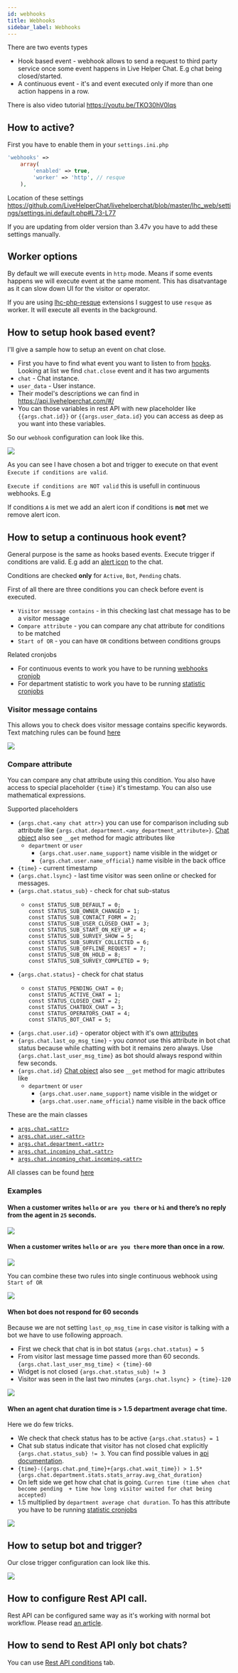 ```yaml
---
id: webhooks
title: Webhooks
sidebar_label: Webhooks
---
```


There are two events types

 * Hook based event - webhook allows to send a request to third party service once some event happens in Live Helper Chat. E.g chat being closed/started.
 * A continuous event - it's and event executed only if more than one action happens in a row.

There is also video tutorial https://youtu.be/TKO30hV0lqs

## How to active?

First you have to enable them in your `settings.ini.php`

```php
'webhooks' =>
    array(
        'enabled' => true,
        'worker' => 'http', // resque
    ),
```

Location of these settings https://github.com/LiveHelperChat/livehelperchat/blob/master/lhc_web/settings/settings.ini.default.php#L73-L77

If you are updating from older version than 3.47v you have to add these settings manually.

## Worker options

By default we will execute events in `http` mode. Means if some events happens we will execute event at the same moment. This has disatvantage as it can slow down UI for the visitor or operator. 

If you are using [lhc-php-resque](https://github.com/LiveHelperChat/lhc-php-resque) extensions I suggest to use `resque` as worker. It will execute all events in the background.

## How to setup hook based event?

I'll give a sample how to setup an event on chat close.

* First you have to find what event you want to listen to from [hooks](../hooks.md). Looking at list we find `chat.close` event and it has two arguments
 * `chat` - Chat instance.
 * `user_data` - User instance.
 * Their model's descriptions we can find in https://api.livehelperchat.com/#/
* You can those variables in rest API with new placeholder like `{{args.chat.id}}` or `{{args.user_data.id}` you can access as deep as you want into these variables.

So our `webhook` configuration can look like this.

![](/img/chat/webhook.png?v=3)

As you can see I have chosen a bot and trigger to execute on that event `Execute if conditions are valid`.

`Execute if conditions are NOT valid` this is usefull in continuous webhooks. E.g

If conditions `A` is met we add an alert icon if conditions is **not** met we remove alert icon.

## How to setup a continuous hook event?

General purpose is the same as hooks based events. Execute trigger if conditions are valid. E.g add an [alert icon](bot/alert-icon.md) to the chat.

Conditions are checked **only** for `Active`, `Bot`, `Pending` chats.

First of all there are three conditions you can check before event is executed.

 * `Visitor message contains` - in this checking last chat message has to be a visitor message
 * `Compare attribute` - you can compare any chat attribute for conditions to be matched
 * `Start of OR` - you can have `OR` conditions between conditions groups


Related cronjobs

 * For continuous events to work you have to be running [webhooks cronjob](development/cronjob.md#continuous-webhooks-cronjob) 
 * For department statistic to work you have to be running [statistic cronjobs](development/cronjob.md#statistic-cronjob) 

### Visitor message contains

This allows you to check does visitor message contains specific keywords. Text matching rules can be found [here](bot/triggers.md#custom-text-matching)

![](/img/chat/webhook-visitor-message.png)

### Compare attribute

You can compare any chat attribute using this condition. You also have access to special placeholder `{time}` it's timestamp. You can also use mathematical expressions.

Supported placeholders

 * `{args.chat.<any chat attr>}` you can use for comparison including sub attribute like `{args.chat.department.<any_department_attribute>}`. [Chat object](https://github.com/LiveHelperChat/livehelperchat/blob/master/lhc_web/lib/models/lhchat/erlhcoreclassmodelchat.php#L196) also see `__get` method for magic attributes like
   * `department` or `user`
     * `{args.chat.user.name_support}` name visible in the widget or 
     * `{args.chat.user.name_official}` name visible in the back office
 * `{time}` - current timestamp
 * `{args.chat.lsync}` - last time visitor was seen online or checked for messages.
 * `{args.chat.status_sub}` - check for chat sub-status
   * ```
     const STATUS_SUB_DEFAULT = 0;
     const STATUS_SUB_OWNER_CHANGED = 1;
     const STATUS_SUB_CONTACT_FORM = 2;
     const STATUS_SUB_USER_CLOSED_CHAT = 3;
     const STATUS_SUB_START_ON_KEY_UP = 4;
     const STATUS_SUB_SURVEY_SHOW = 5;
     const STATUS_SUB_SURVEY_COLLECTED = 6;
     const STATUS_SUB_OFFLINE_REQUEST = 7;
     const STATUS_SUB_ON_HOLD = 8;
     const STATUS_SUB_SURVEY_COMPLETED = 9;
     ```
 * `{args.chat.status}` - check for chat status 
   * ```
     const STATUS_PENDING_CHAT = 0;
     const STATUS_ACTIVE_CHAT = 1;
     const STATUS_CLOSED_CHAT = 2;
     const STATUS_CHATBOX_CHAT = 3;
     const STATUS_OPERATORS_CHAT = 4;
     const STATUS_BOT_CHAT = 5;
     ```
 * `{args.chat.user.id}` - operator object with it's own [attributes](https://github.com/LiveHelperChat/livehelperchat/blob/master/lhc_web/lib/models/lhuser/erlhcoreclassmodeluser.php#L15)
 * `{args.chat.last_op_msg_time}` - you *cannot* use this attribute in bot chat status because while chatting with bot it remains zero always. Use `{args.chat.last_user_msg_time}` as bot should always respond within few seconds.
 * `{args.chat.id}` [Chat object](https://github.com/LiveHelperChat/livehelperchat/blob/master/lhc_web/lib/models/lhchat/erlhcoreclassmodelchat.php#L196) also see `__get` method for magic attributes like
    * `department` or `user`
        * `{args.chat.user.name_support}` name visible in the widget or
        * `{args.chat.user.name_official}` name visible in the back office

These are the main classes

* [`args.chat.<attr>`](https://github.com/LiveHelperChat/livehelperchat/blob/master/lhc_web/lib/models/lhchat/erlhcoreclassmodelchat.php)
* [`args.chat.user.<attr>`](https://github.com/LiveHelperChat/livehelperchat/blob/master/lhc_web/lib/models/lhuser/erlhcoreclassmodeluser.php)
* [`args.chat.department.<attr>`](https://github.com/LiveHelperChat/livehelperchat/blob/master/lhc_web/lib/models/lhdepartament/erlhcoreclassmodeldepartament.php)
* [`args.chat.incoming_chat.<attr>`](https://github.com/LiveHelperChat/livehelperchat/blob/master/lhc_web/lib/models/lhchat/erlhcoreclassmodelchatincoming.php)
* [`args.chat.incoming_chat.incoming.<attr>`](https://github.com/LiveHelperChat/livehelperchat/blob/master/lhc_web/lib/models/lhchat/erlhcoreclassmodelchatincomingwebhook.php)

All classes can be found [here](https://github.com/LiveHelperChat/livehelperchat/tree/master/lhc_web/lib/models)

### Examples

#### When a customer writes `hello` or `are you there` or `hi` and there’s no reply from the agent in `25` seconds.

![](/img/chat/webhook-example-one.png)

#### When a customer writes `hello` or `are you there` more than once in a row.

![](/img/chat/webhook-example-2.png)

You can combine these two rules into single continuous webhook using `Start of OR`

![](/img/chat/webhook-example-3.png)

#### When bot does not respond for 60 seconds

Because we are not setting `last_op_msg_time` in case visitor is talking with a bot we have to use following approach.

* First we check that chat is in bot status `{args.chat.status} = 5`
* From visitor last message time passed more than 60 seconds. `{args.chat.last_user_msg_time} < {time}-60`
* Widget is not closed `{args.chat.status_sub} != 3`
* Visitor was seen in the last two minutes `{args.chat.lsync} > {time}-120`

![](/img/bot/bot-is-gone.png)

#### When an agent chat duration time is > 1.5 department average chat time.

Here we do few tricks.
 * We check that check status has to be active `{args.chat.status} = 1`
 * Chat sub status indicate that visitor has not closed chat explicitly `{args.chat.status_sub} != 3`. You can find possible values in [api documentation](https://api.livehelperchat.com/#/).
 * `{time}-({args.chat.pnd_time}+{args.chat.wait_time}) > 1.5*{args.chat.department.stats.stats_array.avg_chat_duration}`
  * On left side we get how chat chat is going. `Curren time (time when chat become pending  + time how long visitor waited for chat being accepted)`
  * 1.5 multiplied by `department average chat duration`. To has this attribute you have to be running [statistic cronjobs](development/cronjob.md#statistic-cronjob) 

![](/img/chat/webhook-example-4.png)

## How to setup bot and trigger?

Our close trigger configuration can look like this.

![](/img/chat/webhook-close-trigger.png)

## How to configure Rest API call.

Rest API can be configured same way as it's working with normal bot workflow. Please read [an article](../bot/rest-api.md).

## How to send to Rest API only bot chats?

You can use [Rest API conditions](../bot/rest-api.md#conditions) tab. 